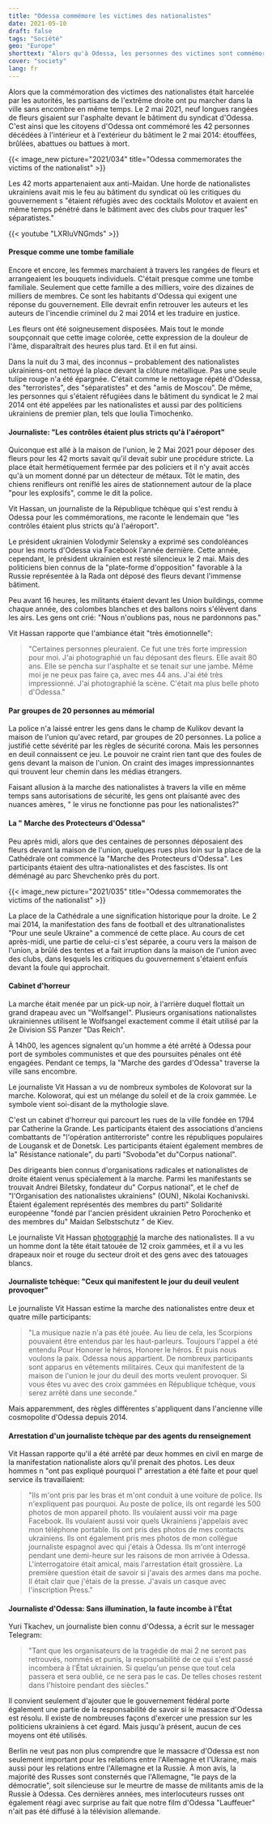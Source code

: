 ```yaml
---
title: "Odessa commémore les victimes des nationalistes"
date: 2021-05-10
draft: false
tags: "Société"
geo: "Europe"
shorttext: "Alors qu'à Odessa, les personnes des victimes sont commémorées dans le bâtiment du syndicat, celles de l'État et les nationalistes sont harcelés."
cover: "society"
lang: fr
---
```


Alors que la commémoration des victimes des nationalistes était harcelée par les autorités, les partisans de l'extrême droite ont pu marcher dans la ville sans encombre en même temps. Le 2 mai 2021, neuf longues rangées de fleurs gisaient sur l'asphalte devant le bâtiment du syndicat d'Odessa. C'est ainsi que les citoyens d'Odessa ont commémoré les 42 personnes décédées à l'intérieur et à l'extérieur du bâtiment le 2 mai 2014: étouffées, brûlées, abattues ou battues à mort.

{{< image_new picture="2021/034" title="Odessa commemorates the victims of the nationalist" >}}

Les 42 morts appartenaient aux anti-Maidan. Une horde de nationalistes ukrainiens avait mis le feu au bâtiment du syndicat où les critiques du gouvernement s "étaient réfugiés avec des cocktails Molotov et avaient en même temps pénétré dans le bâtiment avec des clubs pour traquer les" séparatistes."

{{< youtube "LXRIuVNGmds" >}}

#### Presque comme une tombe familiale

Encore et encore, les femmes marchaient à travers les rangées de fleurs et arrangeaient les bouquets individuels. C'était presque comme une tombe familiale. Seulement que cette famille a des milliers, voire des dizaines de milliers de membres. Ce sont les habitants d'Odessa qui exigent une réponse du gouvernement. Elle devrait enfin retrouver les auteurs et les auteurs de l'incendie criminel du 2 mai 2014 et les traduire en justice.

Les fleurs ont été soigneusement disposées. Mais tout le monde soupçonnait que cette image colorée, cette expression de la douleur de l'âme, disparaîtrait des heures plus tard. Et il en fut ainsi.

Dans la nuit du 3 mai, des inconnus – probablement des nationalistes ukrainiens-ont nettoyé la place devant la clôture métallique. Pas une seule tulipe rouge n'a été épargnée. C'était comme le nettoyage répété d'Odessa, des "terroristes", des "séparatistes" et des "amis de Moscou". De même, les personnes qui s'étaient réfugiées dans le bâtiment du syndicat le 2 mai 2014 ont été appelées par les nationalistes et aussi par des politiciens ukrainiens de premier plan, tels que Ioulia Timochenko.

#### Journaliste: "Les contrôles étaient plus stricts qu'à l'aéroport"

Quiconque est allé à la maison de l'union, le 2 Mai 2021 pour déposer des fleurs pour les 42 morts savait qu'il devait subir une procédure stricte. La place était hermétiquement fermée par des policiers et il n'y avait accès qu'à un moment donné par un détecteur de métaux. Tôt le matin, des chiens renifleurs ont reniflé les aires de stationnement autour de la place "pour les explosifs", comme le dit la police.

Vit Hassan, un journaliste de la République tchèque qui s'est rendu à Odessa pour les commémorations, me raconte le lendemain que "les contrôles étaient plus stricts qu'à l'aéroport".

Le président ukrainien Volodymir Selensky a exprimé ses condoléances pour les morts d'Odessa via Facebook l'année dernière. Cette année, cependant, le président ukrainien est resté silencieux le 2 mai.  Mais des politiciens bien connus de la "plate-forme d'opposition" favorable à la Russie représentée à la Rada ont déposé des fleurs devant l'immense bâtiment.

Peu avant 16 heures, les militants étaient devant les Union buildings, comme chaque année, des colombes blanches et des ballons noirs s'élèvent dans les airs. Les gens ont crié: "Nous n'oublions pas, nous ne pardonnons pas."

Vit Hassan rapporte que l'ambiance était "très émotionnelle":

> "Certaines personnes pleuraient. Ce fut une très forte impression pour moi. J'ai photographié un fau déposant des fleurs. Elle avait 80 ans. Elle se pencha sur l'asphalte et se tenait sur une jambe. Même moi je ne peux pas faire ça, avec mes 44 ans. J'ai été très impressionné. J'ai photographié la scène. C'était ma plus belle photo d'Odessa."

#### Par groupes de 20 personnes au mémorial

La police n'a laissé entrer les gens dans le champ de Kulikov devant la maison de l'union qu'avec retard, par groupes de 20 personnes. La police a justifié cette sévérité par les règles de sécurité corona. Mais les personnes en deuil connaissent ce jeu. Le pouvoir ne craint rien tant que des foules de gens devant la maison de l'union. On craint des images impressionnantes qui trouvent leur chemin dans les médias étrangers.

Faisant allusion à la marche des nationalistes à travers la ville en même temps sans autorisations de sécurité, les gens ont plaisanté avec des nuances amères, " le virus ne fonctionne pas pour les nationalistes?"

#### La " Marche des Protecteurs d'Odessa"

Peu après midi, alors que des centaines de personnes déposaient des fleurs devant la maison de l'union, quelques rues plus loin sur la place de la Cathédrale ont commencé la "Marche des Protecteurs d'Odessa". Les participants étaient des ultra-nationalistes et des fascistes. Ils ont déménagé au parc Shevchenko près du port.

{{< image_new picture="2021/035" title="Odessa commemorates the victims of the nationalist" >}}

La place de la Cathédrale a une signification historique pour la droite. Le 2 mai 2014, la manifestation des fans de football et des ultranationalistes "Pour une seule Ukraine" a commencé de cette place. Au cours de cet après-midi, une partie de celui-ci s'est séparée, a couru vers la maison de l'union, a brûlé des tentes et a fait irruption dans la maison de l'union avec des clubs, dans lesquels les critiques du gouvernement s'étaient enfuis devant la foule qui approchait.

#### Cabinet d'horreur

La marche était menée par un pick-up noir, à l'arrière duquel flottait un grand drapeau avec un "Wolfsangel". Plusieurs organisations nationalistes ukrainiennes utilisent le Wolfsangel exactement comme il était utilisé par la 2e Division SS Panzer "Das Reich".

À 14h00, les agences signalent qu'un homme a été arrêté à Odessa pour port de symboles communistes et que des poursuites pénales ont été engagées. Pendant ce temps, la "Marche des gardes d'Odessa" traverse la ville sans encombre.

Le journaliste Vit Hassan a vu de nombreux symboles de Kolovorat sur la marche. Koloworat, qui est un mélange du soleil et de la croix gammée. Le symbole vient soi-disant de la mythologie slave.

C'est un cabinet d'horreur qui parcourt les rues de la ville fondée en 1794 par Catherine la Grande. Les participants étaient des associations d'anciens combattants de "l'opération antiterroriste" contre les républiques populaires de Lougansk et de Donetsk. Les participants étaient également membres de la" Résistance nationale", du parti "Svoboda"et du"Corpus national".

Des dirigeants bien connus d'organisations radicales et nationalistes de droite étaient venus spécialement à la marche. Parmi les manifestants se trouvait Andrei Biletsky, fondateur du" Corpus national", et le chef de "l'Organisation des nationalistes ukrainiens" (OUN), Nikolai Kochanivski. Étaient également représentés des membres du parti" Solidarité européenne "fondé par l'ancien président ukrainien Petro Porochenko et des membres du" Maidan Selbstschutz " de Kiev.

Le journaliste Vit Hassan [photographié](https://www.facebook.com/vithassanphotography "Vit Hassan") la marche des nationalistes. Il a vu un homme dont la tête était tatouée de 12 croix gammées, et il a vu les drapeaux noir et rouge du secteur droit et des gens avec des tatouages blancs.

#### Journaliste tchèque: "Ceux qui manifestent le jour du deuil veulent provoquer"

Le journaliste Vit Hassan estime la marche des nationalistes entre deux et quatre mille participants:

> "La musique nazie n'a pas été jouée. Au lieu de cela, les Scorpions pouvaient être entendus par les haut-parleurs. Toujours l'appel a été entendu Pour Honorer le héros, Honorer le héros. Et puis nous voulons la paix. Odessa nous appartient. De nombreux participants sont apparus en vêtements militaires. Ceux qui manifestent de la maison de l'union le jour du deuil des morts veulent provoquer. Si vous êtes vu avec des croix gammées en République tchèque, vous serez arrêté dans une seconde."

Mais apparemment, des règles différentes s'appliquent dans l'ancienne ville cosmopolite d'Odessa depuis 2014.

#### Arrestation d'un journaliste tchèque par des agents du renseignement

Vit Hassan rapporte qu'il a été arrêté par deux hommes en civil en marge de la manifestation nationaliste alors qu'il prenait des photos. Les deux hommes n "ont pas expliqué pourquoi l" arrestation a été faite et pour quel service ils travaillaient:

> "Ils m'ont pris par les bras et m'ont conduit à une voiture de police. Ils n'expliquent pas pourquoi. Au poste de police, ils ont regardé les 500 photos de mon appareil photo. Ils voulaient aussi voir ma page Facebook. Ils voulaient aussi voir quels Ukrainiens j'appelais avec mon téléphone portable. Ils ont pris des photos de mes contacts ukrainiens. Ils ont également pris mes photos de mon collègue journaliste espagnol avec qui j'étais à Odessa. Ils m'ont interrogé pendant une demi-heure sur les raisons de mon arrivée à Odessa. L'interrogatoire était amical, mais l'arrestation était grossière. La première question était de savoir si j'avais des armes dans ma poche. Il était clair que j'étais de la presse. J'avais un casque avec l'inscription Press."

#### Journaliste d'Odessa: Sans illumination, la faute incombe à l'État

Yuri Tkachev, un journaliste bien connu d'Odessa, a écrit sur le messager Telegram:

> "Tant que les organisateurs de la tragédie de mai 2 ne seront pas retrouvés, nommés et punis, la responsabilité de ce qui s'est passé incombera à l'État ukrainien.  Si quelqu'un pense que tout cela passera et sera oublié, ce ne sera pas le cas. De telles choses restent dans l'histoire pendant des siècles."

Il convient seulement d'ajouter que le gouvernement fédéral porte également une partie de la responsabilité de savoir si le massacre d'Odessa est résolu. Il existe de nombreuses façons d'exercer une pression sur les politiciens ukrainiens à cet égard. Mais jusqu'à présent, aucun de ces moyens ont été utilisés.

Berlin ne veut pas non plus comprendre que le massacre d'Odessa est non seulement important pour les relations entre l'Allemagne et l'Ukraine, mais aussi pour les relations entre l'Allemagne et la Russie. À mon avis, la majorité des Russes sont consternés que l'Allemagne, "le pays de la démocratie", soit silencieuse sur le meurtre de masse de militants amis de la Russie à Odessa. Ces dernières années, mes interlocuteurs russes ont également réagi avec surprise au fait que notre film d'Odessa "Lauffeuer" n'ait pas été diffusé à la télévision allemande.
